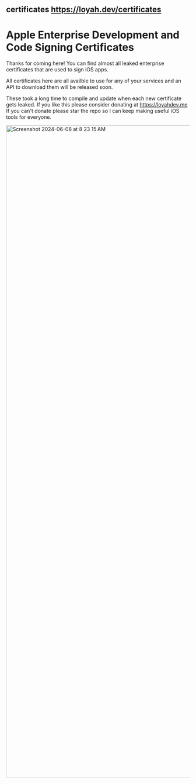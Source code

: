 ## certificates https://loyah.dev/certificates
# Apple Enterprise Development and Code Signing Certificates
Thanks for coming here!
You can find almost all leaked enterprise certificates that are used to sign iOS apps.

All certificates here are all availble to use for any of your services and an API to download them will be released soon.

These took a long time to compile and update when each new certificate gets leaked. If you like this please consider donating at https://loyahdev.me
If you can't donate please star the repo so I can keep making useful iOS tools for everyone.

<img width="1785" alt="Screenshot 2024-06-08 at 8 23 15 AM" src="https://github.com/loyahdev/certificates/assets/68242406/e26fdd02-4e3e-4daa-8b69-ef6fa504bd14">
